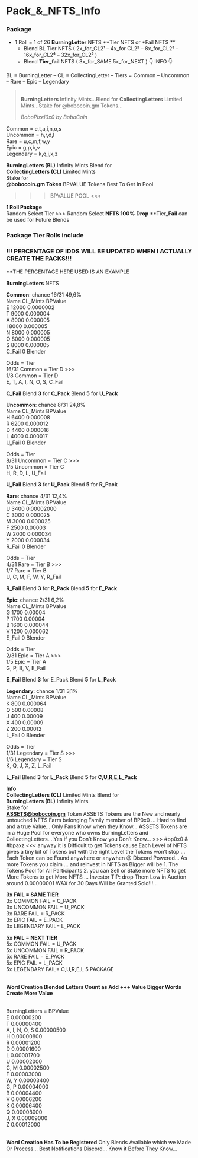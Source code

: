 # Pack\_&\_NFTS\_Info

### Package

* 1 Roll = 1 of 26 **BurningLetter** NFTS \*\*Tier NFTS or \*Fail NFTS \*\*
  * Blend BL Tier NFTS ( 2x\_for\_CL2¹ – 4x\_for CL2² – 8x\_for\_CL2³ – 16x\_for\_CL2⁴ – 32x\_for\_CL2⁵ )
  * Blend **Tier\_fail** NFTS ( 3x\_for\_SAME 5x\_for\_NEXT ) 👇 INFO 👇

BL = BurningLetter – CL = CollectingLetter – Tiers = Common – Uncommon – Rare – Epic – Legendary

> \
> **BurningLetters** Infinity Mints…Blend for **CollectingLetters** Limited Mints…Stake for @bobocoin.gm Tokens…
>
> _BoboPixel0x0 by BoboCoin_

Common = e,t,a,i,n,o,s\
Uncommon = h,r,d,l\
Rare = u,c,m,f,w,y\
Epic = g,p,b,v\
Legendary = k,q,j,x,z

**BurningLetters (BL)** Infinity Mints Blend for\
**CollectingLetters (CL)** Limited Mints\
Stake for\
**@bobocoin.gm Token** BPVALUE Tokens Best To Get In Pool

> > > BPVALUE POOL <<<

**1 Roll Package**\
Random Select Tier >>> Random Select **NFTS 100%** **Drop** \*\*Tier\_**Fail** can be used for Future Blends

### Package Tier Rolls include

### !!! PERCENTAGE OF IDDS WILL BE UPDATED WHEN I ACTUALLY CREATE THE PACKS!!!

\*\*THE PERCENTAGE HERE USED IS AN EXAMPLE

**BurningLetters** NFTS

**Common**: chance 16/31 49,6%\
Name CL\_Mints BPValue\
E 12000 0.0000002\
T 9000 0.000004\
A 8000 0.000005\
I 8000 0.000005\
N 8000 0.000005\
O 8000 0.000005\
S 8000 0.000005\
C\_Fail 0 Blender

Odds = Tier\
16/31 Common = Tier D >>>\
1/8 Common = Tier D\
E, T, A, I, N, O, S, C\_Fail

**C\_Fail** Blend **3** for **C\_Pack** Blend **5** for **U\_Pack**

**Uncommon**: chance 8/31 24,8%\
Name CL\_Mints BPValue\
H 6400 0.000008\
R 6200 0.000012\
D 4400 0.000016\
L 4000 0.000017\
U\_Fail 0 Blender

Odds = Tier\
8/31 Uncommon = Tier C >>>\
1/5 Uncommon = Tier C\
H, R, D, L, U\_Fail

**U\_Fail** Blend **3** for **U\_Pack** Blend **5** for **R\_Pack**

**Rare**: chance 4/31 12,4%\
Name CL\_Mints BPValue\
U 3400 0.00002000\
C 3000 0.000025\
M 3000 0.000025\
F 2500 0.00003\
W 2000 0.000034\
Y 2000 0.000034\
R\_Fail 0 Blender

Odds = Tier\
4/31 Rare = Tier B >>>\
1/7 Rare = Tier B\
U, C, M, F, W, Y, R\_Fail

**R\_Fail** Blend **3** for **R\_Pack** Blend **5** for **E\_Pack**

**Epic**: chance 2/31 6,2%\
Name CL\_Mints BPValue\
G 1700 0.00004\
P 1700 0.00004\
B 1600 0.000044\
V 1200 0.000062\
E\_Fail 0 Blender

Odds = Tier\
2/31 Epic = Tier A >>>\
1/5 Epic = Tier A\
G, P, B, V, E\_Fail

**E\_Fail** Blend **3** for E\_Pack Blend **5** for **L\_Pack**

**Legendary**: chance 1/31 3,1%\
Name CL\_Mints BPValue\
K 800 0.000064\
Q 500 0.00008\
J 400 0.00009\
X 400 0.00009\
Z 200 0.00012\
L\_Fail 0 Blender

Odds = Tier\
1/31 Legendary = Tier S >>>\
1/6 Legendary = Tier S\
K, Q, J, X, Z, L\_Fail

**L\_Fail** Blend **3** for **L\_Pack** Blend **5** for **C,U,R,E,L\_Pack**

**Info**\
**CollectingLetters (CL)** Limited Mints Blend for\
**BurningLetters (BL)** Infinity Mints\
Stake for\
**ASSETS@bobocoin.gm** Token ASSETS Tokens are the New and nearly untouched NFTS Farm belonging Family member of BP0x0 … Hard to find and a true Value… Only Fans Know when they Know… ASSETS Tokens are in a Huge Pool for everyone who owns BurningLetters and CollectingLetters….Yes if you Don’t Know you Don’t Know… >>> #bp0x0 & #bpaxz <<< anyway it is Difficult to get Tokens cause Each Level of NFTS gives a tiny bit of Tokens but with the right Level the Tokens won’t stop … Each Token can be Found anywhere or anywhen 😉 Discord Powered… As more Tokens you claim … and reinvest in NFTS as Bigger will be 1. The Tokens Pool for All Participants 2. you can Sell or Stake more NFTS to get More Tokens to get More NFTS … Investor TIP: drop Them Low in Auction around 0.00000001 WAX for 30 Days Will be Granted Sold!!!…

**3x FAIL = SAME TIER**\
3x COMMON FAIL = C\_PACK\
3x UNCOMMON FAIL = U\_PACK\
3x RARE FAIL = R\_PACK\
3x EPIC FAIL = E\_PACK\
3x LEGENDARY FAIL= L\_PACK

**5x FAIL = NEXT TIER**\
5x COMMON FAIL = U\_PACK\
5x UNCOMMON FAIL = R\_PACK\
5x RARE FAIL = E\_PACK\
5x EPIC FAIL = L\_PACK\
5x LEGENDARY FAIL= C,U,R,E,L 5 PACKAGE

\
**Word Creation Blended Letters Count as Add +++ Value Bigger Words Create More Value**

\
BurningLetters = BPValue\
E 0.00000200\
T 0.00000400\
A, I, N, O, S 0.00000500\
H 0.00000800\
R 0.00001200\
D 0.00001600\
L 0.00001700\
U 0.00002000\
C, M 0.00002500\
F 0.00003000\
W, Y 0.00003400\
G, P 0.00004000\
B 0.00004400\
V 0.00006200\
K 0.00006400\
Q 0.00008000\
J, X 0.00009000\
Z 0.00012000

\
**Word Creation Has To be Registered** Only Blends Available which we Made Or Process… Best Notifications Discord… Know it Before They Know…
